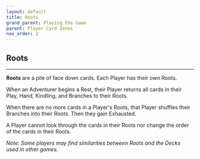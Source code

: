 ```yaml
---
layout: default
title: Roots
grand_parent: Playing the Game
parent: Player Card Zones
nav_order: 2
---
```


## Roots

---

**Roots** are a pile of face down cards. Each Player has their own Roots. 

<!-- insert example here -->

When an Adventurer begins a Rest, their Player returns all cards in their Play, Hand, Kindling, and Branches to their Roots.

When there are no more cards in a Player's Roots, that Player shuffles their Branches into their Roots. Then they gain Exhausted.  

A Player cannot look through the cards in their Roots nor change the order of the cards in their Roots.

*Note: Some players may find similarities between Roots and the Decks used in other games.*